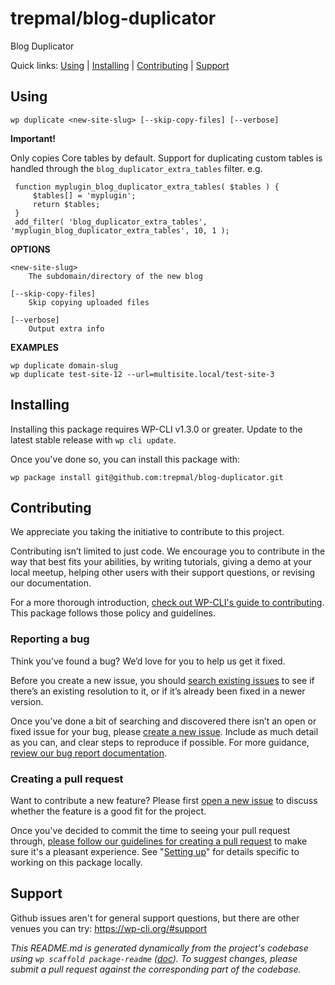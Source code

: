 trepmal/blog-duplicator
=======================

Blog Duplicator



Quick links: [Using](#using) | [Installing](#installing) | [Contributing](#contributing) | [Support](#support)

## Using

~~~
wp duplicate <new-site-slug> [--skip-copy-files] [--verbose]
~~~

**Important!**

Only copies Core tables by default. Support for duplicating custom tables
is handled through the `blog_duplicator_extra_tables` filter. e.g.

     function myplugin_blog_duplicator_extra_tables( $tables ) {
         $tables[] = 'myplugin';
         return $tables;
     }
     add_filter( 'blog_duplicator_extra_tables', 'myplugin_blog_duplicator_extra_tables', 10, 1 );

**OPTIONS**

	<new-site-slug>
		The subdomain/directory of the new blog

	[--skip-copy-files]
		Skip copying uploaded files

	[--verbose]
		Output extra info

**EXAMPLES**

    wp duplicate domain-slug
    wp duplicate test-site-12 --url=multisite.local/test-site-3

## Installing

Installing this package requires WP-CLI v1.3.0 or greater. Update to the latest stable release with `wp cli update`.

Once you've done so, you can install this package with:

    wp package install git@github.com:trepmal/blog-duplicator.git

## Contributing

We appreciate you taking the initiative to contribute to this project.

Contributing isn’t limited to just code. We encourage you to contribute in the way that best fits your abilities, by writing tutorials, giving a demo at your local meetup, helping other users with their support questions, or revising our documentation.

For a more thorough introduction, [check out WP-CLI's guide to contributing](https://make.wordpress.org/cli/handbook/contributing/). This package follows those policy and guidelines.

### Reporting a bug

Think you’ve found a bug? We’d love for you to help us get it fixed.

Before you create a new issue, you should [search existing issues](https://github.com/trepmal/blog-duplicator/issues?q=label%3Abug%20) to see if there’s an existing resolution to it, or if it’s already been fixed in a newer version.

Once you’ve done a bit of searching and discovered there isn’t an open or fixed issue for your bug, please [create a new issue](https://github.com/trepmal/blog-duplicator/issues/new). Include as much detail as you can, and clear steps to reproduce if possible. For more guidance, [review our bug report documentation](https://make.wordpress.org/cli/handbook/bug-reports/).

### Creating a pull request

Want to contribute a new feature? Please first [open a new issue](https://github.com/trepmal/blog-duplicator/issues/new) to discuss whether the feature is a good fit for the project.

Once you've decided to commit the time to seeing your pull request through, [please follow our guidelines for creating a pull request](https://make.wordpress.org/cli/handbook/pull-requests/) to make sure it's a pleasant experience. See "[Setting up](https://make.wordpress.org/cli/handbook/pull-requests/#setting-up)" for details specific to working on this package locally.

## Support

Github issues aren't for general support questions, but there are other venues you can try: https://wp-cli.org/#support


*This README.md is generated dynamically from the project's codebase using `wp scaffold package-readme` ([doc](https://github.com/wp-cli/scaffold-package-command#wp-scaffold-package-readme)). To suggest changes, please submit a pull request against the corresponding part of the codebase.*
